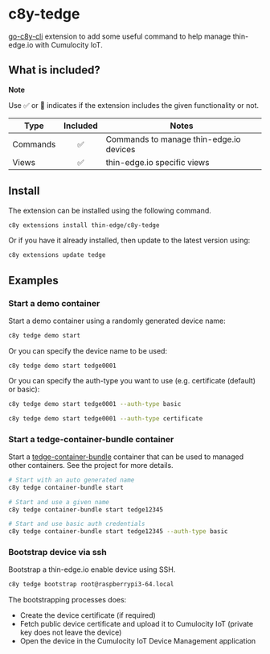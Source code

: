 # c8y-tedge

[go-c8y-cli](https://goc8ycli.netlify.app/) extension to add some useful command to help manage thin-edge.io with Cumulocity IoT.

## What is included?

**Note**

Use ✅ or 🔲 indicates if the extension includes the given functionality or not.


|Type|Included|Notes|
|----|:-:|-----|
|Commands|✅|Commands to manage thin-edge.io devices|
|Views|✅|thin-edge.io specific views|

## Install

The extension can be installed using the following command.

```sh
c8y extensions install thin-edge/c8y-tedge
```

Or if you have it already installed, then update to the latest version using:

```sh
c8y extensions update tedge
```

## Examples

### Start a demo container

Start a demo container using a randomly generated device name:

```sh
c8y tedge demo start
```

Or you can specify the device name to be used:

```
c8y tedge demo start tedge0001
```

Or you can specify the auth-type you want to use (e.g. certificate (default) or basic):

```sh
c8y tedge demo start tedge0001 --auth-type basic

c8y tedge demo start tedge0001 --auth-type certificate
```

### Start a tedge-container-bundle container

Start a [tedge-container-bundle](https://github.com/thin-edge/tedge-container-bundle) container that can be used to managed other containers. See the project for more details.

```sh
# Start with an auto generated name
c8y tedge container-bundle start

# Start and use a given name
c8y tedge container-bundle start tedge12345

# Start and use basic auth credentials
c8y tedge container-bundle start tedge12345 --auth-type basic
```

### Bootstrap device via ssh

Bootstrap a thin-edge.io enable device using SSH.

```sh
c8y tedge bootstrap root@raspberrypi3-64.local
```

The bootstrapping processes does:

* Create the device certificate (if required)
* Fetch public device certificate and upload it to Cumulocity IoT (private key does not leave the device)
* Open the device in the Cumulocity IoT Device Management application
